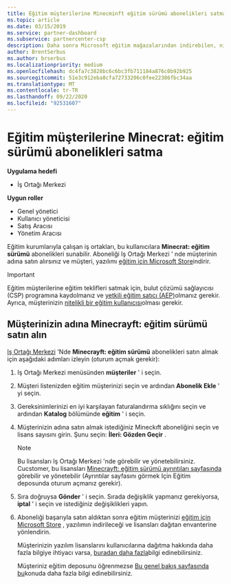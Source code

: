 ```yaml
---
title: Eğitim müşterilerine Minecminft eğitim sürümü abonelikleri satma
ms.topic: article
ms.date: 03/15/2019
ms.service: partner-dashboard
ms.subservice: partnercenter-csp
description: Daha sonra Microsoft eğitim mağazalarından indirebilen, nitelikli eğitim müşterilerine Minecminft eğitim sürümü abonelikleri satma.
author: BrentSerbus
ms.author: brserbus
ms.localizationpriority: medium
ms.openlocfilehash: dc4fa7c3828bc6c6bc3fb711184a876c0b92b925
ms.sourcegitcommit: 51e3c912eba8cfa72733206c0fee22386fbc34aa
ms.translationtype: MT
ms.contentlocale: tr-TR
ms.lasthandoff: 09/22/2020
ms.locfileid: "92531607"
---
```

# <a name="sell-minecraft-education-edition-subscriptions-to-education-customers"></a>Eğitim müşterilerine Minecrat: eğitim sürümü abonelikleri satma

**Uygulama hedefi**

-  İş Ortağı Merkezi

**Uygun roller**
-   Genel yönetici
-   Kullanıcı yöneticisi
-   Satış Aracısı
-   Yönetim Aracısı

Eğitim kurumlarıyla çalışan iş ortakları, bu kullanıcılara **Minecrat: eğitim sürümü** abonelikleri sunabilir. Aboneliği Iş Ortağı Merkezi ' nde müşterinin adına satın alırsınız ve müşteri, yazılımı [eğitim için Microsoft Store](https://educationstore.microsoft.com)indirir. 

>[!IMPORTANT]
>Eğitim müşterilerine eğitim teklifleri satmak için, bulut çözümü sağlayıcısı (CSP) programına kaydolmanız ve [yetkili eğitim satıcı (AEP)](https://www.mepn.com)olmanız gerekir. Ayrıca, müşterinizin [nitelikli bir eğitim kullanıcısı](https://www.microsoftvolumelicensing.com/DocumentSearch.aspx?Mode=3&DocumentTypeId=7)olması gerekir.  

 
## <a name="buy-minecraft-education-edition-on-behalf-of-your-customer"></a>Müşterinizin adına **Minecrayft: eğitim sürümü** satın alın

[Iş Ortağı Merkezi](https://partnercenter.microsoft.com/pcv/dashboard/overview
) 'Nde **Minecrayft: eğitim sürümü** abonelikleri satın almak için aşağıdaki adımları izleyin (oturum açmak gerekir):

  1.  Iş Ortağı Merkezi menüsünden **müşteriler** ' i seçin.
  
  2.  Müşteri listenizden eğitim müşterinizi seçin ve ardından **Abonelik Ekle** ' yi seçin.
  
  3.  Gereksinimlerinizi en iyi karşılayan faturalandırma sıklığını seçin ve ardından **Katalog** bölümünde **eğitim** ' i seçin.

  4.  Müşterinizin adına satın almak istediğiniz Mineckıft aboneliğini seçin ve lisans sayısını girin. Şunu seçin: **İleri: Gözden Geçir** .

      >[!NOTE]
      >Bu lisansları Iş Ortağı Merkezi 'nde görebilir ve yönetebilirsiniz. Cucstomer, bu lisansları [Minecrayft: eğitim sürümü ayrıntıları sayfasında](https://educationstore.microsoft.com/store/details/minecraft-education-edition/9nblggh4r2r6) görebilir ve yönetebilir (Ayrıntılar sayfasını görmek Için Eğitim deposunda oturum açmanız gerekir). 

  5.  Sıra doğruysa **Gönder** ' i seçin. Sırada değişiklik yapmanız gerekiyorsa, **iptal** ' i seçin ve istediğiniz değişiklikleri yapın.   

  6.  Aboneliği başarıyla satın aldıktan sonra eğitim müşterinizi [eğitim için Microsoft Store](https://educationstore.microsoft.com) , yazılımın indirileceği ve lisansları dağıtan envanterine yönlendirin.

      Müşterinizin yazılım lisanslarını kullanıcılarına dağıtma hakkında daha fazla bilgiye ihtiyacı varsa, [buradan daha fazla](/education/windows/school-get-minecraft#distribute-minecraft)bilgi edinebilirsiniz.  
  
      Müşteriniz eğitim deposunu öğrenmezse [Bu genel bakış sayfasında bu](/microsoft-store/windows-store-for-business-overview)konuda daha fazla bilgi edinebilirsiniz.  

